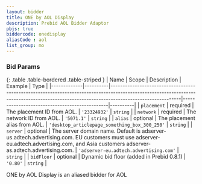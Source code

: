 ```yaml
---
layout: bidder
title: ONE by AOL Display
description: Prebid AOL Bidder Adaptor
pbjs: true
biddercode: onedisplay
aliasCode : aol
list_group: mo
---
```




### Bid Params

{: .table .table-bordered .table-striped }
| Name        | Scope    | Description                                                                                                                                                                             | Example                                       | Type     |
|-------------|----------|-----------------------------------------------------------------------------------------------------------------------------------------------------------------------------------------|-----------------------------------------------|----------|
| `placement` | required | The placement ID from AOL.                                                                                                                                                              | `'23324932'`                                  | `string` |
| `network`   | required | The network ID from AOL.                                                                                                                                                                | `'5071.1'`                                    | `string` |
| `alias`     | optional | The placement alias from AOL.                                                                                                                                                           | `'desktop_articlepage_something_box_300_250'` | `string` |
| `server`    | optional | The server domain name. Default is adserver-us.adtech.advertising.com. EU customers must use adserver-eu.adtech.advertising.com, and Asia customers adserver-as.adtech.advertising.com. | `'adserver-eu.adtech.advertising.com'`        | `string` |
| `bidFloor`  | optional | Dynamic bid floor (added in Prebid 0.8.1)                                                                                                                                               | `'0.80'`                                      | `string` |

ONE by AOL Display is an aliased bidder for AOL
